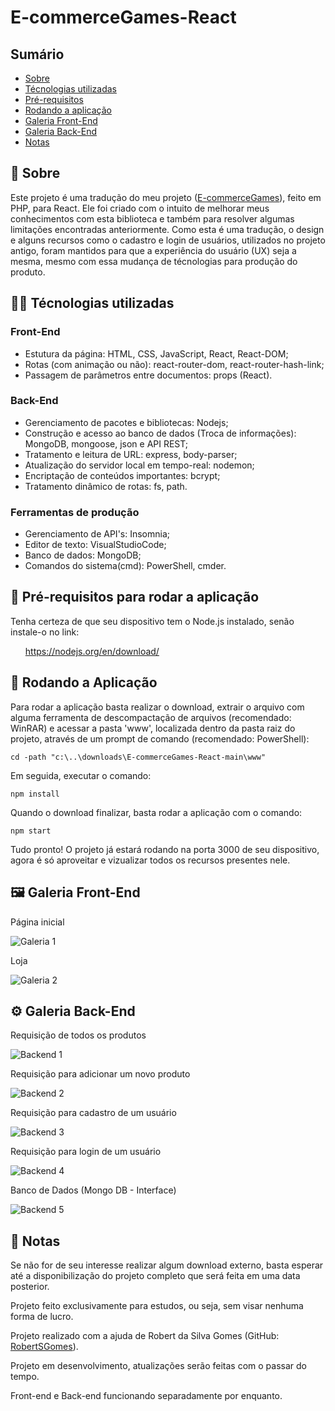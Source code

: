<h1>E-commerceGames-React</h1>
  <h2>Sumário</h2>
    <ul>
      <li><a href="#sobre">Sobre</a></li>
      <li><a href="#tecnologias">Técnologias utilizadas</a></li>
      <li><a href="#requisitos">Pré-requisitos</a></li>
      <li><a href="#instalacao">Rodando a aplicação</a></li>
      <li><a href="#galeria">Galeria Front-End</a></li>
      <li><a href="#galeria2">Galeria Back-End</a></li>
      <li><a href="#nota">Notas</a></li>
    </ul>    
  <h2 id='sobre'>💬 Sobre</h2>
  Este projeto é uma tradução do meu projeto (<a href="https://github.com/RogerSGomes/E-commerceGames">E-commerceGames</a>), feito em PHP, para React. Ele foi criado com o intuito de melhorar meus conhecimentos com esta biblioteca e também para resolver algumas limitações encontradas anteriormente. Como esta é uma tradução, o design e alguns recursos como o cadastro e login de usuários, utilizados no projeto antigo, foram mantidos para que a experiência do usuário (UX) seja a mesma, mesmo com essa mudança de técnologias para produção do produto.
  
  <h2 id='tecnologias'>👨‍💻 Técnologias utilizadas</h2>
  <h3> Front-End </h3>
  <ul>
    <li>Estutura da página: HTML, CSS, JavaScript, React, React-DOM;</li>
    <li>Rotas (com animação ou não): react-router-dom, react-router-hash-link;</li>
    <li>Passagem de parâmetros entre documentos: props (React).</li>
  </ul>
  
  <h3> Back-End </h3>
  
  <ul>
    <li>Gerenciamento de pacotes e bibliotecas: Nodejs;</li>
    <li>Construção e acesso ao banco de dados (Troca de informações): MongoDB, mongoose, json e API REST;</li>
    <li>Tratamento e leitura de URL: express, body-parser;</li>
    <li>Atualização do servidor local em tempo-real: nodemon;</li>
    <li>Encriptação de conteúdos importantes: bcrypt;</li>
    <li>Tratamento dinâmico de rotas: fs, path.</li>
  </ul>
  
  <h3> Ferramentas de produção </h3>
  <ul>
    <li>Gerenciamento de API's: Insomnia;</li>
    <li>Editor de texto: VisualStudioCode;</li>
    <li>Banco de dados: MongoDB;</li>
    <li>Comandos do sistema(cmd): PowerShell, cmder.</li>
  </ul>
  
  <h2 id='requisitos'>🧩 Pré-requisitos para rodar a aplicação</h2>
  <p>Tenha certeza de que seu dispositivo tem o Node.js instalado, senão instale-o no link: 
  <ul>
    <a href="https://nodejs.org/en/download/">https://nodejs.org/en/download/</a>
  </ul>
  
  <h2 id='instalacao'>🚀 Rodando a Aplicação</h2>  
  <p>Para rodar a aplicação basta realizar o download, extrair o arquivo com alguma ferramenta de descompactação de arquivos (recomendado: WinRAR) e acessar a pasta 'www', localizada dentro da pasta raiz do projeto, através de um prompt de comando (recomendado: PowerShell):</p>

    cd -path "c:\..\downloads\E-commerceGames-React-main\www"
  
  <p>Em seguida, executar o comando:</p>
  
    npm install
  
  <p>Quando o download finalizar, basta rodar a aplicação com o comando:</p>

    npm start
  
  <p>Tudo pronto! O projeto já estará rodando na porta 3000 de seu dispositivo, agora é só aproveitar e vizualizar todos os recursos presentes nele.</p>

  <h2 id='galeria'>🖼 Galeria Front-End</h2>
  <p>Página inicial</p>
  <img src="./github/Galeria1.jpg" alt="Galeria 1" />
  <p>Loja</p>
  <img src="./github/Galeria2.jpg" alt="Galeria 2" />
  
  <h2 id='galeria2'>⚙ Galeria Back-End</h2>
  <p>Requisição de todos os produtos</p>
  <img src="./github/Backend1.jpg" alt="Backend 1" />
  <p>Requisição para adicionar um novo produto</p>
  <img src="./github/Backend2.jpg" alt="Backend 2" />
  <p>Requisição para cadastro de um usuário</p>
  <img src="./github/Backend3.jpg" alt="Backend 3" />
  <p>Requisição para login de um usuário</p>
  <img src="./github/Backend4.jpg" alt="Backend 4" />
  <p>Banco de Dados (Mongo DB - Interface)</p>
  <img src="./github/Backend5.jpg" alt="Backend 5" />
  
  <h2 id='nota'>📃 Notas</h2>
  <p>Se não for de seu interesse realizar algum download externo, basta esperar até a disponibilização do projeto completo que será feita em uma data posterior.</p>
  <p>Projeto feito exclusivamente para estudos, ou seja, sem visar nenhuma forma de lucro.</p>
  <p>Projeto realizado com a ajuda de Robert da Silva Gomes (GitHub: <a href="https://github.com/RobertSGomes/">RobertSGomes</a>).</p>
  <p>Projeto em desenvolvimento, atualizações serão feitas com o passar do tempo.</p>
  <p>Front-end e Back-end funcionando separadamente por enquanto.</p>
  
